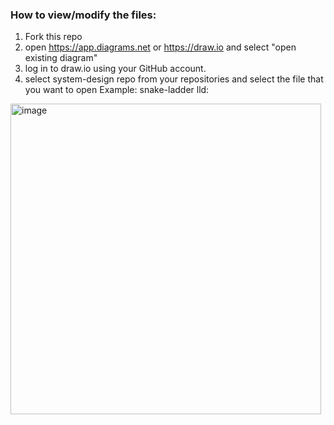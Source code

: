 ### How to view/modify the files:
1. Fork this repo
2. open https://app.diagrams.net or https://draw.io and select "open existing diagram"
3. log in to draw.io using your GitHub account.
4. select system-design repo from your repositories and select the file that you want to open
Example: snake-ladder lld:
<img width="497" alt="image" src="https://github.com/Thesohan/System-Design/assets/36859270/9ba54587-427d-499f-a354-5b553b04a00d">

